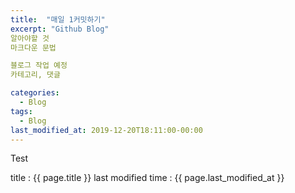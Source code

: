 ```yaml
---
title:  "매일 1커밋하기"
excerpt: "Github Blog"
알아야할 것
마크다운 문법

블로그 작업 예정
카테고리, 댓글

categories:
  - Blog
tags:
  - Blog
last_modified_at: 2019-12-20T18:11:00-00:00
---
```

Test

title : {{ page.title }}
last modified time : {{ page.last_modified_at }}

